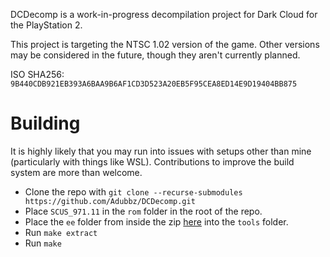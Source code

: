 DCDecomp is a work-in-progress decompilation project for Dark Cloud for the PlayStation 2.

This project is targeting the NTSC 1.02 version of the game. Other versions may be considered in the future, though they aren't currently planned.

ISO SHA256: ``9B440CDB921EB393A6BAA9B6AF1CD3D523A20EB5F95CEA8ED14E9D19404BB875``

# Building
It is highly likely that you may run into issues with setups other than mine (particularly with things like WSL). Contributions to improve the build system are more than welcome.

* Clone the repo with ``git clone --recurse-submodules https://github.com/Adubbz/DCDecomp.git``
* Place ``SCUS_971.11`` in the ``rom`` folder in the root of the repo.
* Place the ``ee`` folder from inside the zip [here](https://archive.org/download/SNSystemsProDGPs2/ProDGPs2usrLocalSceFiles.zip) into the ``tools`` folder.
* Run ``make extract``
* Run ``make``